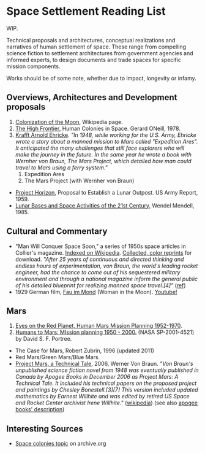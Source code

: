 # Space Settlement Reading List

WIP. 

Technical proposals and architectures, conceptual realizations and narratives of human settlement of space. These range from compelling science fiction to settlement architectures from government agencies and informed experts, to design documents and trade spaces for specific mission components.  

Works should be of some note, whether due to impact, longevity or infamy. 

## Overviews, Architectures and Development proposals

1. [Colonization of the Moon](https://en.wikipedia.org/wiki/Colonization_of_the_Moon), Wikipedia page.
1. [The High Frontier,](https://archive.org/details/highfrontierhuma00onei) Human Colonies in Space. Gerard ONeill, 1978. 
1. [Krafft Arnold Ehricke](https://en.wikipedia.org/wiki/Krafft_Arnold_Ehricke). _"In 1948, while working for the U.S. Army, Ehricke wrote a story about a manned mission to Mars called "Expedition Ares". It anticipated the many challenges that still face explorers who will make the journey in the future. In the same year he wrote a book with Wernher von Braun, The Mars Project, which detailed how man could travel to Mars using a ferry system."_
   1. Expedition Ares
   1. The Mars Project (with Wernher von Braun)
* [Project Horizon,](https://history.army.mil/html/faq/horizon.html) Proposal to Establish a Lunar Outpost. US Army Report, 1959. 
* [Lunar Bases and Space Activities of the 21st Century,](https://www.lpi.usra.edu/publications/books/lunar_bases/) Wendel Mendell, 1985. 

## Cultural and Commentary
* "Man Will Conquer Space Soon," a series of 1950s space articles in Collier's magazine. [Indexed on Wikipedia](https://en.wikipedia.org/wiki/Man_Will_Conquer_Space_Soon!). [Collected, color reprints](https://www.rmastri.it/spacestuff/wernher-von-braun/colliers-articles-on-the-conquest-of-space-1952-1954/) for download. _"After 25 years of continuous and directed thinking and endless hours of experimentation, von Braun, the world's leading rocket engineer, had the chance to come out of his sequestered military environment and through a national magazine inform the general public of his detailed blueprint for realizing manned space travel.[4]"_ ([ref](https://history.msfc.nasa.gov/vonbraun/disney_article.html))
* 1929 German film, [Fau im Mond](http://www.daviddarling.info/encyclopedia/W/Woman_Moon.html) (Woman in the Moon). [Youtube!](https://www.youtube.com/watch?v=aHcazI9PgNg)


## Mars 
1. [Eyes on the Red Planet, Human Mars Mission Planning 1952-1970](https://ston.jsc.nasa.gov/collections/TRS/_techrep/CR-2001-208928.pdf). 
1. [Humans to Mars: MIssion planning 1950 - 2000.](https://history.nasa.gov/monograph21/humans_to_Mars.htm) (NASA SP-2001-4521) by David S. F. Portree.
* The Case for Mars, Robert Zubrin, 1996 (updated 2011)
* Red Mars/Green Mars/Blue Mars. 
* [Project Mars, a Technical Tale](https://www.amazon.com/Project-Mars-Technical-Wernher-2006-10-20/dp/B01HC9EN4K?SubscriptionId=AKIAILSHYYTFIVPWUY6Q&tag=duckduckgo-d-20&linkCode=xm2&camp=2025&creative=165953&creativeASIN=B01HC9EN4K), 2006, Werner Von Braun. _"Von Braun's unpublished science fiction novel from 1948 was eventually published in Canada by Apogee Books in December 2006 as Project Mars: A Technical Tale. It included his technical papers on the proposed project and paintings by Chesley Bonestell.[3][7] This version included updated mathematics by Earnest Willhite and was edited by retired US Space and Rocket Center archivist Irene Willhite."_ ([wikipedia](https://en.wikipedia.org/wiki/The_Mars_Project#cite_ref-vonBraun-2006_7-0)) (see also [apogee books' description](http://www.cgpublishing.com/Books/ProjectMars.html))


## Interesting Sources
* [Space colonies topic](https://archive.org/search.php?query=subject%3A%22Space+colonies%22) on archive.org
